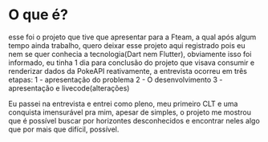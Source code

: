 # O que é?
esse foi o projeto que tive que apresentar para a Fteam, a qual após algum tempo ainda trabalho, quero deixar esse projeto aqui registrado pois eu nem se quer conhecia a tecnologia(Dart nem Flutter), obviamente isso foi informado, eu tinha 1 dia para conclusão do projeto que visava consumir e renderizar dados da PokeAPI reativamente, a entrevista ocorreu em três etapas:
  1 - apresentação do problema
  2 - O desenvolvimento
  3 - apresentação e livecode(alterações)

Eu passei na entrevista e entrei como pleno, meu primeiro CLT e uma conquista imensurável pra mim, apesar de simples, o projeto me mostrou que é possível buscar por horizontes desconhecidos e encontrar neles algo que por mais que difícil, possível.
